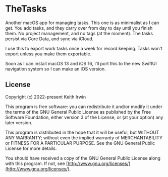 # TheTasks

Another macOS app for managing tasks. This one is as minimalist as I can get. You add tasks, and they carry over from day to day until you finish them. No project management, and no tags (at the moment). The tasks persist via Core Data, and sync via iCloud.

I use this to export work tasks once a week for record keeping. Tasks won’t export unless you make them exportable.

Soon as I can install macOS 13 and iOS 16, I’ll port this to the new SwiftUI navigation system so I can make an iOS version.

##

## License

Copyright (c) 2022-present Keith Irwin

This program is free software: you can redistribute it and/or modify
it under the terms of the GNU General Public License as published
by the Free Software Foundation, either version 3 of the License,
or (at your option) any later version.

This program is distributed in the hope that it will be useful,
but WITHOUT ANY WARRANTY; without even the implied warranty of
MERCHANTABILITY or FITNESS FOR A PARTICULAR PURPOSE.  See the
GNU General Public License for more details.

You should have received a copy of the GNU General Public License
along with this program.  If not, see
[http://www.gnu.org/licenses/](http://www.gnu.org/licenses/).
